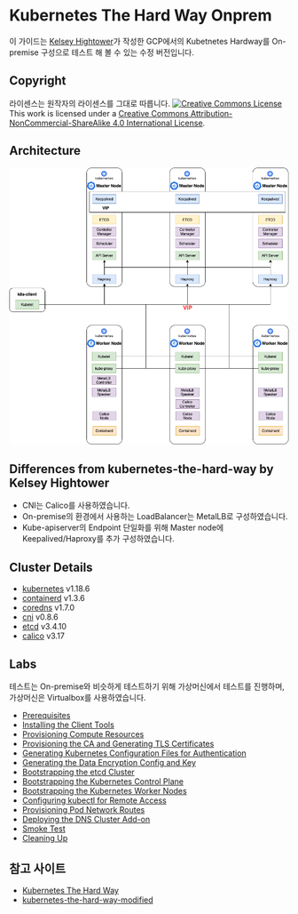 # Kubernetes The Hard Way Onprem

이 가이드는 [Kelsey Hightower](https://github.com/kelseyhightower/kubernetes-the-hard-way)가 작성한 GCP에서의 Kubetnetes Hardway를 On-premise 구성으로 테스트 해 볼 수 있는 수정 버전입니다.

## Copyright

라이센스는 원작자의 라이센스를 그대로 따릅니다.
<a rel="license" href="http://creativecommons.org/licenses/by-nc-sa/4.0/"><img alt="Creative Commons License" style="border-width:0" src="https://i.creativecommons.org/l/by-nc-sa/4.0/88x31.png" /></a><br />This work is licensed under a <a rel="license" href="http://creativecommons.org/licenses/by-nc-sa/4.0/">Creative Commons Attribution-NonCommercial-ShareAlike 4.0 International License</a>.

## Architecture

![architecture](docs/images/kubernetes_hardway.png "architecture")

## Differences from kubernetes-the-hard-way by Kelsey Hightower 

* CNI는 Calico를 사용하였습니다.
* On-premise의 환경에서 사용하는 LoadBalancer는 MetalLB로 구성하였습니다.
* Kube-apiserver의 Endpoint 단일화를 위해 Master node에 Keepalived/Haproxy를 추가 구성하였습니다.

## Cluster Details

* [kubernetes](https://github.com/kubernetes/kubernetes) v1.18.6
* [containerd](https://github.com/containerd/containerd) v1.3.6
* [coredns](https://github.com/coredns/coredns) v1.7.0
* [cni](https://github.com/containernetworking/cni) v0.8.6
* [etcd](https://github.com/coreos/etcd) v3.4.10
* [calico](https://github.com/projectcalico/calico) v3.17

## Labs

테스트는 On-premise와 비슷하게 테스트하기 위해 가상머신에서 테스트를 진행하며, 가상머신은 Virtualbox를 사용하였습니다.

* [Prerequisites](docs/01-prerequisites.md)
* [Installing the Client Tools](docs/02-client-tools.md)
* [Provisioning Compute Resources](docs/03-compute-resources.md)
* [Provisioning the CA and Generating TLS Certificates](docs/04-certificate-authority.md)
* [Generating Kubernetes Configuration Files for Authentication](docs/05-kubernetes-configuration-files.md)
* [Generating the Data Encryption Config and Key](docs/06-data-encryption-keys.md)
* [Bootstrapping the etcd Cluster](docs/07-bootstrapping-etcd.md)
* [Bootstrapping the Kubernetes Control Plane](docs/08-bootstrapping-kubernetes-controllers.md)
* [Bootstrapping the Kubernetes Worker Nodes](docs/09-bootstrapping-kubernetes-workers.md)
* [Configuring kubectl for Remote Access](docs/10-configuring-kubectl.md)
* [Provisioning Pod Network Routes](docs/11-pod-network-routes.md)
* [Deploying the DNS Cluster Add-on](docs/12-dns-addon.md)
* [Smoke Test](docs/13-smoke-test.md)
* [Cleaning Up](docs/14-cleanup.md)


## 참고 사이트
* [Kubernetes The Hard Way](https://github.com/kelseyhightower/kubernetes-the-hard-way)
* [kubernetes-the-hard-way-modified](https://github.com/jmyung/kubernetes-the-hard-way-modified)